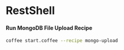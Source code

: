 # RestShell

#### Run MongoDB File Upload Recipe
```bash
coffee start.coffee --recipe mongo-upload
```

